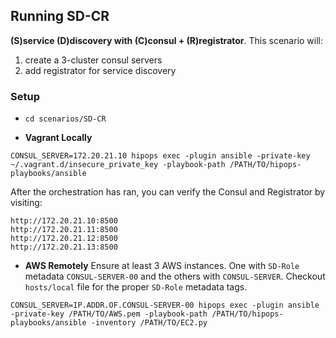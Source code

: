 ## Running SD-CR
**(S)service (D)discovery with (C)consul + (R)registrator**.
This scenario will:

1. create a 3-cluster consul servers
2. add registrator for service discovery

### Setup

- ```cd scenarios/SD-CR```

- **Vagrant Locally**
 ```
 CONSUL_SERVER=172.20.21.10 hipops exec -plugin ansible -private-key ~/.vagrant.d/insecure_private_key -playbook-path /PATH/TO/hipops-playbooks/ansible
 ```

 After the orchestration has ran, you can verify the Consul and Registrator by visiting:
 ```
 http://172.20.21.10:8500
 http://172.20.21.11:8500
 http://172.20.21.12:8500
 http://172.20.21.13:8500
 ```

- **AWS Remotely** Ensure at least 3 AWS instances. One with `SD-Role` metadata `CONSUL-SERVER-00` and the others with `CONSUL-SERVER`. Checkout `hosts/local` file for the proper `SD-Role` metadata tags.
```
CONSUL_SERVER=IP.ADDR.OF.CONSUL-SERVER-00 hipops exec -plugin ansible -private-key /PATH/TO/AWS.pem -playbook-path /PATH/TO/hipops-playbooks/ansible -inventory /PATH/TO/EC2.py
```
